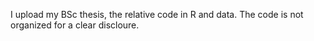 I upload my BSc thesis, the relative code in R and data. The code is not organized for a clear discloure.
